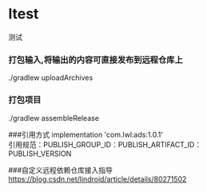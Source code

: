 # ltest
测试

### 打包输入,将输出的内容可直接发布到远程仓库上 
./gradlew uploadArchives
### 打包项目 
./gradlew assembleRelease

###引用方式
implementation 'com.lwl:ads:1.0.1'  
引用规范：PUBLISH_GROUP_ID：PUBLISH_ARTIFACT_ID：PUBLISH_VERSION  

###自定义远程依赖仓库接入指导
https://blog.csdn.net/lindroid/article/details/80271502
